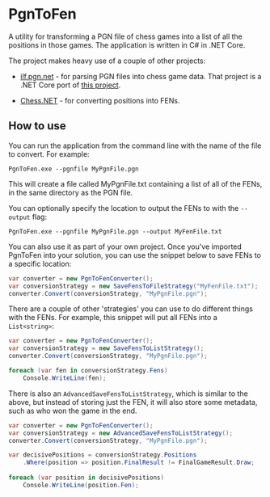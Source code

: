 # PgnToFen
A utility for transforming a PGN file of chess games into a list of all the positions in those games. The application is written in C# in .NET Core.

The project makes heavy use of a couple of other projects:

- [ilf.pgn.net](https://github.com/teodoran/pgn.net) - for parsing PGN files into chess game data. That project is a .NET Core port of [this project](https://github.com/iigorr/pgn.net).

- [Chess.NET](https://github.com/thomas-daniels/Chess.NET) - for converting positions into FENs.

## How to use

You can run the application from the command line with the name of the file to convert. For example:

```shell
PgnToFen.exe --pgnfile MyPgnFile.pgn
```

This will create a file called MyPgnFile.txt containing a list of all of the FENs, in the same directory as the PGN file.

You can optionally specify the location to output the FENs to with the `--output` flag:

```shell
PgnToFen.exe --pgnfile MyPgnFile.pgn --output MyFenFile.txt
```

You can also use it as part of your own project. Once you've imported PgnToFen into your solution, you can use the snippet below to save FENs to a specific location:

```csharp
var converter = new PgnToFenConverter();
var conversionStrategy = new SaveFensToFileStrategy("MyFenFile.txt");
converter.Convert(conversionStrategy, "MyPgnFile.pgn");
```

There are a couple of other 'strategies' you can use to do different things with the FENs. For example, this snippet will put all FENs into a `List<string>`:

```csharp
var converter = new PgnToFenConverter();
var conversionStrategy = new SaveFensToListStrategy();
converter.Convert(conversionStrategy, "MyPgnFile.pgn");

foreach (var fen in conversionStrategy.Fens)
    Console.WriteLine(fen);
```

There is also an `AdvancedSaveFensToListStrategy`, which is similar to the above, but instead of storing just the FEN, it will also store some metadata, such as who won the game in the end.

```csharp
var converter = new PgnToFenConverter();
var conversionStrategy = new AdvancedSaveFensToListStrategy();
converter.Convert(conversionStrategy, "MyPgnFile.pgn");

var decisivePositions = conversionStrategy.Positions
    .Where(position => position.FinalResult != FinalGameResult.Draw;
    
foreach (var position in decisivePositions)
    Console.WriteLine(position.Fen);
```
